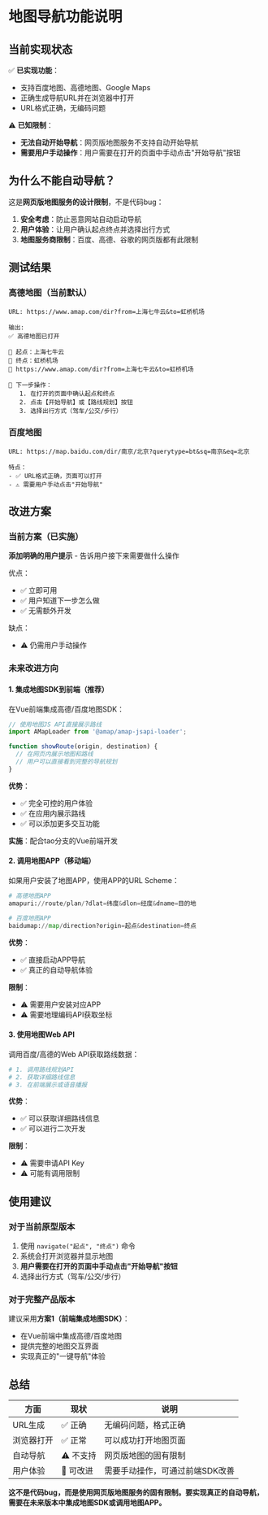 # 地图导航功能说明

## 当前实现状态

✅ **已实现功能**：
- 支持百度地图、高德地图、Google Maps
- 正确生成导航URL并在浏览器中打开
- URL格式正确，无编码问题

⚠️ **已知限制**：
- **无法自动开始导航**：网页版地图服务不支持自动开始导航
- **需要用户手动操作**：用户需要在打开的页面中手动点击"开始导航"按钮

## 为什么不能自动导航？

这是**网页版地图服务的设计限制**，不是代码bug：

1. **安全考虑**：防止恶意网站自动启动导航
2. **用户体验**：让用户确认起点终点并选择出行方式
3. **地图服务商限制**：百度、高德、谷歌的网页版都有此限制

## 测试结果

### 高德地图（当前默认）
```
URL: https://www.amap.com/dir?from=上海七牛云&to=虹桥机场

输出:
✅ 高德地图已打开

📍 起点：上海七牛云
📍 终点：虹桥机场
🔗 https://www.amap.com/dir?from=上海七牛云&to=虹桥机场

📌 下一步操作：
   1. 在打开的页面中确认起点和终点
   2. 点击【开始导航】或【路线规划】按钮
   3. 选择出行方式（驾车/公交/步行）
```

### 百度地图
```
URL: https://map.baidu.com/dir/南京/北京?querytype=bt&sq=南京&eq=北京

特点：
- ✅ URL格式正确，页面可以打开
- ⚠️ 需要用户手动点击"开始导航"
```

## 改进方案

### 当前方案（已实施）
**添加明确的用户提示** - 告诉用户接下来需要做什么操作

优点：
- ✅ 立即可用
- ✅ 用户知道下一步怎么做
- ✅ 无需额外开发

缺点：
- ⚠️ 仍需用户手动操作

### 未来改进方向

#### 1. 集成地图SDK到前端（推荐）
在Vue前端集成高德/百度地图SDK：

```javascript
// 使用地图JS API直接展示路线
import AMapLoader from '@amap/amap-jsapi-loader';

function showRoute(origin, destination) {
  // 在网页内展示地图和路线
  // 用户可以直接看到完整的导航规划
}
```

**优势**：
- ✅ 完全可控的用户体验
- ✅ 在应用内展示路线
- ✅ 可以添加更多交互功能

**实施**：配合tao分支的Vue前端开发

#### 2. 调用地图APP（移动端）
如果用户安装了地图APP，使用APP的URL Scheme：

```python
# 高德地图APP
amapuri://route/plan/?dlat=纬度&dlon=经度&dname=目的地

# 百度地图APP  
baidumap://map/direction?origin=起点&destination=终点
```

**优势**：
- ✅ 直接启动APP导航
- ✅ 真正的自动导航体验

**限制**：
- ⚠️ 需要用户安装对应APP
- ⚠️ 需要地理编码API获取坐标

#### 3. 使用地图Web API
调用百度/高德的Web API获取路线数据：

```python
# 1. 调用路线规划API
# 2. 获取详细路线信息
# 3. 在前端展示或语音播报
```

**优势**：
- ✅ 可以获取详细路线信息
- ✅ 可以进行二次开发

**限制**：
- ⚠️ 需要申请API Key
- ⚠️ 可能有调用限制

## 使用建议

### 对于当前原型版本
1. 使用 `navigate("起点", "终点")` 命令
2. 系统会打开浏览器并显示地图
3. **用户需要在打开的页面中手动点击"开始导航"按钮**
4. 选择出行方式（驾车/公交/步行）

### 对于完整产品版本
建议采用**方案1（前端集成地图SDK）**：
- 在Vue前端中集成高德/百度地图
- 提供完整的地图交互界面
- 实现真正的"一键导航"体验

## 总结

| 方面 | 现状 | 说明 |
|------|------|------|
| URL生成 | ✅ 正确 | 无编码问题，格式正确 |
| 浏览器打开 | ✅ 正常 | 可以成功打开地图页面 |
| 自动导航 | ⚠️ 不支持 | 网页版地图的固有限制 |
| 用户体验 | 🔄 可改进 | 需要手动操作，可通过前端SDK改善 |

**这不是代码bug，而是使用网页版地图服务的固有限制。要实现真正的自动导航，需要在未来版本中集成地图SDK或调用地图APP。**

